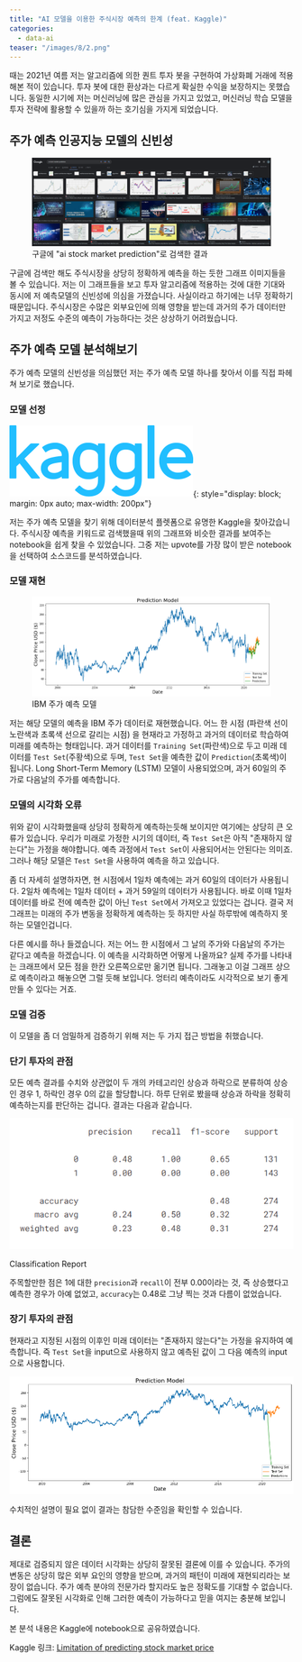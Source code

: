 ```yaml
---
title: "AI 모델을 이용한 주식시장 예측의 한계 (feat. Kaggle)"
categories:
  - data-ai
teaser: "/images/8/2.png"
---
```


<!--excerpt open-->

때는 2021년 여름 저는 알고리즘에 의한 퀀트 투자 봇을 구현하여 가상화폐 거래에 적용해본 적이 있습니다. 투자 봇에 대한 환상과는 다르게 확실한 수익을 보장하지는 못했습니다. 동일한 시기에 저는 머신러닝에 많은 관심을 가지고 있었고, 머신러닝 학습 모델을 투자 전략에 활용할 수 있을까 하는 호기심을 가지게 되었습니다.

<!--excerpt close-->

## 주가 예측 인공지능 모델의 신빈성

<figure>
  <img src="/images/8/1.png" alt="image1">
  <figcaption>구글에 "ai stock market prediction"로 검색한 결과</figcaption>
</figure>

구글에 검색만 해도 주식시장을 상당히 정확하게 예측을 하는 듯한 그래프 이미지들을 볼 수 있습니다. 저는 이 그래프들을 보고 투자 알고리즘에 적용하는 것에 대한 기대와 동시에 저 예측모델의 신빈성에 의심을 가졌습니다. 사실이라고 하기에는 너무 정확하기 때문입니다. 주식시장은 수많은 외부요인에 의해 영향을 받는데 과거의 주가 데이터만 가지고 저정도 수준의 예측이 가능하다는 것은 상상하기 어려웠습니다.

## 주가 예측 모델 분석해보기

주가 예측 모델의 신빈성을 의심했던 저는 주가 예측 모델 하나를 찾아서 이를 직접 파헤쳐 보기로 했습니다.

### 모델 선정

![Kaggle](/images/8/kaggle.svg){: style="display: block; margin: 0px auto; max-width: 200px"}

저는 주가 예측 모델을 찾기 위해 데이터분석 플렛폼으로 유명한 Kaggle을 찾아갔습니다. 주식시장 예측을 키워드로 검색했을때 위의 그래프와 비슷한 결과를 보여주는 notebook을 쉽게 찾을 수 있었습니다. 그중 저는 upvote를 가장 많이 받은 notebook을 선택하여 소스코드를 분석하였습니다.

### 모델 재현

<figure>
  <img src="/images/8/2.png" alt="image2">
  <figcaption>IBM 주가 예측 모델</figcaption>
</figure>

저는 해당 모델의 예측을 IBM 주가 데이터로 재현했습니다. 어느 한 시점 (파란색 선이 노란색과 초록색 선으로 갈리는 시점) 을 현재라고 가정하고 과거의 데이터로 학습하여 미래를 예측하는 형태입니다. 과거 데이터를 `Training Set`(파란색)으로 두고 미래 데이터를 `Test Set`(주황색)으로 두며, `Test Set`을 예측한 값이 `Prediction`(초록색)이 됩니다. Long Short-Term Memory (LSTM) 모델이 사용되었으며, 과거 60일의 주가로 다음날의 주가를 예측합니다.

### 모델의 시각화 오류

위와 같이 시각화했을때 상당히 정확하게 예측하는듯해 보이지만 여기에는 상당히 큰 오류가 있습니다. 우리가 미래로 가정한 시기의 데이터, 즉 `Test Set`은 아직 "존재하지 않는다"는 가정을 해야합니다. 예측 과정에서 `Test Set`이 사용되어서는 안된다는 의미죠. 그러나 해당 모델은 `Test Set`을 사용하여 예측을 하고 있습니다.

좀 더 자세히 설명하자면, 현 시점에서 1일차 예측에는 과거 60일의 데이터가 사용됩니다. 2일차 예측에는 1일차 데이터 + 과거 59일의 데이터가 사용됩니다. 바로 이때 1일차 데이터를 바로 전에 예측한 값이 아닌 `Test Set`에서 가져오고 있었다는 겁니다. 결국 저 그래프는 미래의 주가 변동을 정확하게 예측하는 듯 하지만 사실 하루밖에 예측하지 못하는 모델인겁니다.

다른 예시를 하나 들겠습니다. 저는 어느 한 시점에서 그 날의 주가와 다음날의 주가는 같다고 예측을 하겠습니다. 이 예측을 시각화하면 어떻게 나올까요? 실제 주가를 나타내는 크래프에서 모든 점을 한칸 오른쪽으로만 옮기면 됩니다. 그래놓고 이걸 그래프 상으로 예측이라고 해놓으면 그럴 듯해 보입니다. 엉터리 예측이라도 시각적으로 보기 좋게 만들 수 있다는 거죠.

### 모델 검증

이 모델을 좀 더 엄밀하게 검증하기 위해 저는 두 가지 접근 방법을 취했습니다.

### 단기 투자의 관점

모든 예측 결과를 수치와 상관없이 두 개의 카테고리인 상승과 하락으로 분류하여 상승인 경우 1, 하락인 경우 0의 값을 할당합니다. 하루 단위로 봤을때 상승과 하락을 정확히 예측하는지를 판단하는 겁니다. 결과는 다음과 같습니다.

![image3](/images/8/3.png)

<figcaption>Classification Report</figcaption>

주목할만한 점은 1에 대한 `precision`과 `recall`이 전부 0.00이라는 것, 즉 상승했다고 예측한 경우가 아예 없었고, `accuracy`는 0.48로 그냥 찍는 것과 다름이 없었습니다.

### 장기 투자의 관점

현재라고 지정된 시점의 이후인 미래 데이터는 "존재하지 않는다"는 가정을 유지하여 예측합니다. 즉 `Test Set`을 input으로 사용하지 않고 예측된 값이 그 다음 예측의 input으로 사용합니다.

![image4](/images/8/4.png)

수치적인 설명이 필요 없이 결과는 참담한 수준임을 확인할 수 있습니다.

## 결론

제대로 검증되지 않은 데이터 시각화는 상당히 잘못된 결론에 이를 수 있습니다. 주가의 변동은 상당히 많은 외부 요인의 영향을 받으며, 과거의 패턴이 미래에 재현되리라는 보장이 없습니다. 주가 예측 분야의 전문가라 할지라도 높은 정확도를 기대할 수 없습니다. 그럼에도 잘못된 시각화로 인해 그러한 예측이 가능하다고 믿을 여지는 충분해 보입니다.

본 분석 내용은 Kaggle에 notebook으로 공유하였습니다.

Kaggle 링크: [Limitation of predicting stock market price](https://www.kaggle.com/code/juhonam/limitation-of-predicting-stock-market-price)